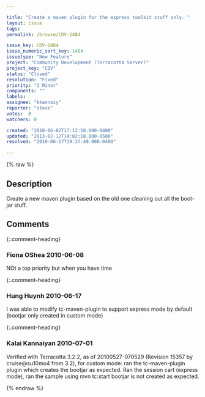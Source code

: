 ```yaml
---

title: "Create a maven plugin for the express toolkit stuff only. "
layout: issue
tags: 
permalink: /browse/CDV-1484

issue_key: CDV-1484
issue_numeric_sort_key: 1484
issuetype: "New Feature"
project: "Community Development (Terracotta Server)"
project_key: "CDV"
status: "Closed"
resolution: "Fixed"
priority: "3 Minor"
components: ""
labels: 
assignee: "kkannaiy"
reporter: "steve"
votes:  0
watchers: 0

created: "2010-06-02T17:12:58.000-0400"
updated: "2013-02-12T14:02:18.000-0500"
resolved: "2010-06-17T19:37:49.000-0400"

---
```




{% raw %}



## Description

<div markdown="1" class="description">

Create a new maven plugin based on the old one cleaning out all the boot-jar stuff.

</div>

## Comments


{:.comment-heading}
### **Fiona OShea** <span class="date">2010-06-08</span>

<div markdown="1" class="comment">

NOt a top priority but when you have time

</div>


{:.comment-heading}
### **Hung Huynh** <span class="date">2010-06-17</span>

<div markdown="1" class="comment">

I was able to modify tc-maven-plugin to support express mode by default (bootjar only created in custom mode)



</div>


{:.comment-heading}
### **Kalai Kannaiyan** <span class="date">2010-07-01</span>

<div markdown="1" class="comment">

Verified with Terracotta 3.2.2, as of 20100527-070529 (Revision 15357 by cruise@su10mo4 from 3.2),
for custom mode: ran the tc-maven-plugin plugin which creates the bootjar as expected.
Ran the session cart (express mode), ran the sample using mvn tc:start bootjar is not created as expected.


</div>



{% endraw %}
